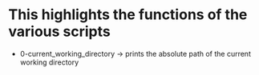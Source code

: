 # This highlights the functions of the various scripts

- 0-current_working_directory -> prints the absolute path of the current working directory 

